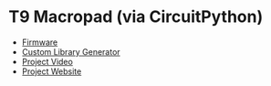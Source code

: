 # T9 Macropad (via CircuitPython)
* [Firmware](./fw)
* [Custom Library Generator](./library_generator)
* [Project Video](https://youtu.be/6cbBSEbwLUI)
* [Project Website](https://t9-library-generator.uk.r.appspot.com/)
